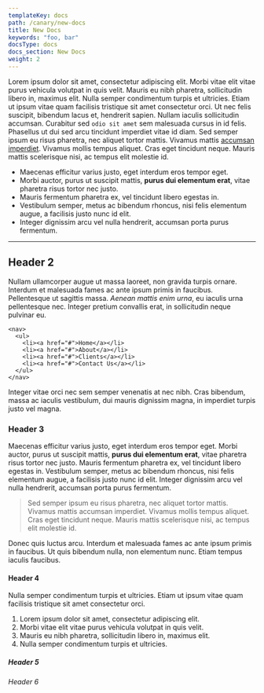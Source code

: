 ```yaml
---
templateKey: docs
path: /canary/new-docs
title: New Docs
keywords: "foo, bar"
docsType: docs
docs_section: New Docs
weight: 2
---
```

Lorem ipsum dolor sit amet, consectetur adipiscing elit. Morbi vitae elit vitae purus vehicula volutpat in quis velit. Mauris eu nibh pharetra, sollicitudin libero in, maximus elit. Nulla semper condimentum turpis et ultricies. Etiam ut ipsum vitae quam facilisis tristique sit amet consectetur orci. Ut nec felis suscipit, bibendum lacus et, hendrerit sapien. Nullam iaculis sollicitudin accumsan. Curabitur sed `odio sit amet` sem malesuada cursus in id felis. Phasellus ut dui sed arcu tincidunt imperdiet vitae id diam. Sed semper ipsum eu risus pharetra, nec aliquet tortor mattis. Vivamus mattis [accumsan imperdiet](/). Vivamus mollis tempus aliquet. Cras eget tincidunt neque. Mauris mattis scelerisque nisi, ac tempus elit molestie id.

- Maecenas efficitur varius justo, eget interdum eros tempor eget.
- Morbi auctor, purus ut suscipit mattis, **purus dui elementum erat**, vitae pharetra risus tortor nec justo.
- Mauris fermentum pharetra ex, vel tincidunt libero egestas in.
- Vestibulum semper, metus ac bibendum rhoncus, nisi felis elementum augue, a facilisis justo nunc id elit.
- Integer dignissim arcu vel nulla hendrerit, accumsan porta purus fermentum.

---

## Header 2
Nullam ullamcorper augue ut massa laoreet, non gravida turpis ornare. Interdum et malesuada fames ac ante ipsum primis in faucibus. Pellentesque ut sagittis massa. _Aenean mattis enim urna_, eu iaculis urna pellentesque nec. Integer pretium convallis erat, in sollicitudin neque pulvinar eu.

```
<nav>
  <ul>
    <li><a href="#">Home</a></li>
    <li><a href="#">About</a></li>
    <li><a href="#">Clients</a></li>
    <li><a href="#">Contact Us</a></li>
  </ul>
</nav>
```

Integer vitae orci nec sem semper venenatis at nec nibh. Cras bibendum, massa ac iaculis vestibulum, dui mauris dignissim magna, in imperdiet turpis justo vel magna.

### Header 3
Maecenas efficitur varius justo, eget interdum eros tempor eget. Morbi auctor, purus ut suscipit mattis, **purus dui elementum erat**, vitae pharetra risus tortor nec justo. Mauris fermentum pharetra ex, vel tincidunt libero egestas in. Vestibulum semper, metus ac bibendum rhoncus, nisi felis elementum augue, a facilisis justo nunc id elit. Integer dignissim arcu vel nulla hendrerit, accumsan porta purus fermentum.

> Sed semper ipsum eu risus pharetra, nec aliquet tortor mattis. Vivamus mattis accumsan imperdiet. Vivamus mollis tempus aliquet. Cras eget tincidunt neque. Mauris mattis scelerisque nisi, ac tempus elit molestie id.

Donec quis luctus arcu. Interdum et malesuada fames ac ante ipsum primis in faucibus. Ut quis bibendum nulla, non elementum nunc. Etiam tempus iaculis faucibus.

#### Header 4
Nulla semper condimentum turpis et ultricies. Etiam ut ipsum vitae quam facilisis tristique sit amet consectetur orci.

1. Lorem ipsum dolor sit amet, consectetur adipiscing elit.
2. Morbi vitae elit vitae purus vehicula volutpat in quis velit.
3. Mauris eu nibh pharetra, sollicitudin libero in, maximus elit.
4. Nulla semper condimentum turpis et ultricies.

##### Header 5

###### Header 6
